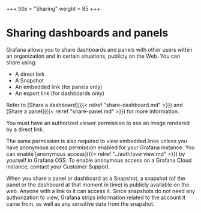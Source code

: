 +++
title = "Sharing"
weight = 85
+++

# Sharing dashboards and panels

Grafana allows you to share dashboards and panels with other users within an organization and in certain situations, publicly on the Web. You can share using:
- A direct link
- A Snapshot
- An embedded link (for panels only)
- An export link (for dashboards only)

Refer to [Share a dashboard]({{< relref "share-dashboard.md" >}}) and [Share a panel]({{< relref "share-panel.md" >}}) for more information.

You must have an authorized viewer permission to see an image rendered by a direct link.

The same permission is also required to view embedded links unless you have anonymous access permission enabled for your Grafana instance. You can enable [anonymous access]({{< relref "../auth/overview.md" >}}) by yourself in Grafana OSS. To enable anonymous access on a Grafana Cloud instance, contact your Customer Support.

When you share a panel or dashboard as a Snapshot, a snapshot (of the panel or the dashboard at that moment in time) is publicly available on the web. Anyone with a link to it can access it. Since snapshots do not need any authorization to view, Grafana strips information related to the account it came from, as well as any sensitive data from the snapshot.
